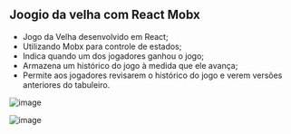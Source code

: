 ## Joogio da velha com React Mobx

- Jogo da Velha desenvolvido em React;
- Utilizando Mobx para controle de estados;
- Indica quando um dos jogadores ganhou o jogo;
- Armazena um histórico do jogo à medida que ele avança;
- Permite aos jogadores revisarem o histórico do jogo e verem versões anteriores do tabuleiro.

![image](https://user-images.githubusercontent.com/48361825/211060226-39e1ea90-63b3-48aa-b9b8-2216a7b92683.png)

![image](https://user-images.githubusercontent.com/48361825/211060184-811fb5d1-e380-4d8c-a2e5-be400c41aa88.png)
